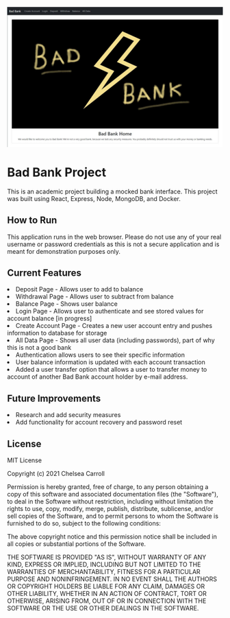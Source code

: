![Image of BadBank Homepage](https://github.com/CMC06/Chelsea-CarrollFullStackBankingApplication/blob/d2a95e91506118279e46fbba3d391051555e8d6d/bad-bank-homepage.JPG)

# Bad Bank Project
This is an academic project building a mocked bank interface. This project was built using React, Express, Node, MongoDB, and Docker.

## How to Run
This application runs in the web browser. Please do not use any of your real username or password credentials as this is not a secure application and is meant for demonstration purposes only.

## Current Features
<li>Deposit Page - Allows user to add to balance</li>
<li>Withdrawal Page - Allows user to subtract from balance</li>
<li>Balance Page - Shows user balance</li>
<li>Login Page - Allows user to authenticate and see stored values for account balance [in progress]</li>
<li>Create Account Page - Creates a new user account entry and pushes information to database for storage</li>
<li>All Data Page - Shows all user data (including passwords), part of why this is not a good bank</li>
<li>Authentication allows users to see their specific information</li>
<li>User balance information is updated with each account transaction</li>
<li>Added a user transfer option that allows a user to transfer money to account of another Bad Bank account holder by e-mail address.</li>

## Future Improvements
<li>Research and add security measures</li>
<li>Add functionality for account recovery and password reset</li>

## License
MIT License

Copyright (c) 2021 Chelsea Carroll

Permission is hereby granted, free of charge, to any person obtaining a copy
of this software and associated documentation files (the "Software"), to deal
in the Software without restriction, including without limitation the rights
to use, copy, modify, merge, publish, distribute, sublicense, and/or sell
copies of the Software, and to permit persons to whom the Software is
furnished to do so, subject to the following conditions:

The above copyright notice and this permission notice shall be included in all
copies or substantial portions of the Software.

THE SOFTWARE IS PROVIDED "AS IS", WITHOUT WARRANTY OF ANY KIND, EXPRESS OR
IMPLIED, INCLUDING BUT NOT LIMITED TO THE WARRANTIES OF MERCHANTABILITY,
FITNESS FOR A PARTICULAR PURPOSE AND NONINFRINGEMENT. IN NO EVENT SHALL THE
AUTHORS OR COPYRIGHT HOLDERS BE LIABLE FOR ANY CLAIM, DAMAGES OR OTHER
LIABILITY, WHETHER IN AN ACTION OF CONTRACT, TORT OR OTHERWISE, ARISING FROM,
OUT OF OR IN CONNECTION WITH THE SOFTWARE OR THE USE OR OTHER DEALINGS IN THE
SOFTWARE.